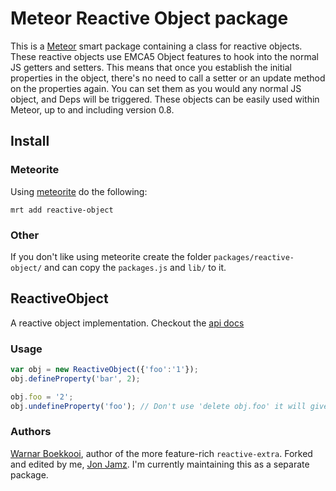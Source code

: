 # Meteor Reactive Object package
This is a [Meteor](http://meteor.com/) smart package containing a class for reactive objects.
These reactive objects use EMCA5 Object features to hook into the normal JS getters and setters.
This means that once you establish the initial properties in the object, there's no need to call a
setter or an update method on the properties again. You can set them as you would any normal JS
object, and Deps will be triggered.
These objects can be easily used within Meteor, up to and including version 0.8.

## Install

### Meteorite
Using [meteorite](http://oortcloud.github.io/meteorite/) do the following:
```
mrt add reactive-object
```

### Other
If you don't like using meteorite create the folder `packages/reactive-object/` and can copy the `packages.js` and `lib/` to it.

## ReactiveObject
A reactive object implementation.
Checkout the [api docs](http://boekkooi.github.io/reactive-object/reactive-object.html)

### Usage

```javascript
var obj = new ReactiveObject({'foo':'1'});
obj.defineProperty('bar', 2);

obj.foo = '2';
obj.undefineProperty('foo'); // Don't use 'delete obj.foo' it will give strange results
```

### Authors

[Warnar Boekkooi](https://github.com/boekkooi), author of the more feature-rich `reactive-extra`. Forked and edited by me, [Jon Jamz](https://github.com/jonjamz). I'm currently maintaining this as a separate package.